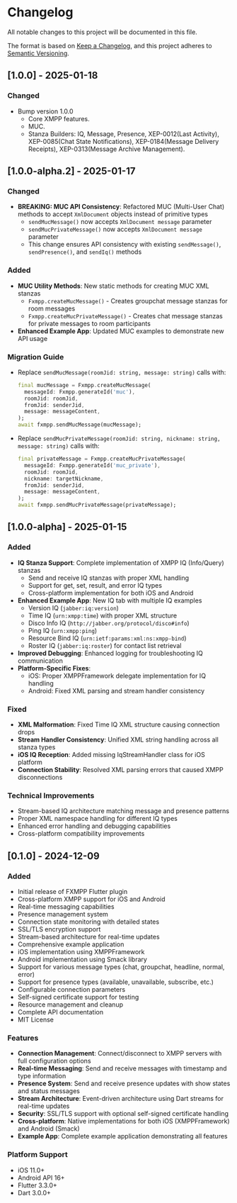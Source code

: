 # Changelog

All notable changes to this project will be documented in this file.

The format is based on [Keep a Changelog](https://keepachangelog.com/en/1.0.0/),
and this project adheres to [Semantic Versioning](https://semver.org/spec/v2.0.0.html).

## [1.0.0] - 2025-01-18

### Changed
- Bump version 1.0.0
  - Core XMPP features.
  - MUC.
  - Stanza Builders: IQ, Message, Presence, XEP-0012(Last Activity), XEP-0085(Chat State Notifications), XEP-0184(Message Delivery Receipts), XEP-0313(Message Archive Management).

## [1.0.0-alpha.2] - 2025-01-17

### Changed
- **BREAKING: MUC API Consistency**: Refactored MUC (Multi-User Chat) methods to accept `XmlDocument` objects instead of primitive types
  - `sendMucMessage()` now accepts `XmlDocument message` parameter
  - `sendMucPrivateMessage()` now accepts `XmlDocument message` parameter
  - This change ensures API consistency with existing `sendMessage()`, `sendPresence()`, and `sendIq()` methods

### Added
- **MUC Utility Methods**: New static methods for creating MUC XML stanzas
  - `Fxmpp.createMucMessage()` - Creates groupchat message stanzas for room messages
  - `Fxmpp.createMucPrivateMessage()` - Creates chat message stanzas for private messages to room participants
- **Enhanced Example App**: Updated MUC examples to demonstrate new API usage

### Migration Guide
- Replace `sendMucMessage(roomJid: string, message: string)` calls with:
  ```dart
  final mucMessage = Fxmpp.createMucMessage(
    messageId: Fxmpp.generateId('muc'),
    roomJid: roomJid,
    fromJid: senderJid,
    message: messageContent,
  );
  await fxmpp.sendMucMessage(mucMessage);
  ```
- Replace `sendMucPrivateMessage(roomJid: string, nickname: string, message: string)` calls with:
  ```dart
  final privateMessage = Fxmpp.createMucPrivateMessage(
    messageId: Fxmpp.generateId('muc_private'),
    roomJid: roomJid,
    nickname: targetNickname,
    fromJid: senderJid,
    message: messageContent,
  );
  await fxmpp.sendMucPrivateMessage(privateMessage);
  ```

## [1.0.0-alpha] - 2025-01-15

### Added
- **IQ Stanza Support**: Complete implementation of XMPP IQ (Info/Query) stanzas
  - Send and receive IQ stanzas with proper XML handling
  - Support for get, set, result, and error IQ types
  - Cross-platform implementation for both iOS and Android
- **Enhanced Example App**: New IQ tab with multiple IQ examples
  - Version IQ (`jabber:iq:version`)
  - Time IQ (`urn:xmpp:time`) with proper XML structure
  - Disco Info IQ (`http://jabber.org/protocol/disco#info`)
  - Ping IQ (`urn:xmpp:ping`)
  - Resource Bind IQ (`urn:ietf:params:xml:ns:xmpp-bind`)
  - Roster IQ (`jabber:iq:roster`) for contact list retrieval
- **Improved Debugging**: Enhanced logging for troubleshooting IQ communication
- **Platform-Specific Fixes**: 
  - iOS: Proper XMPPFramework delegate implementation for IQ handling
  - Android: Fixed XML parsing and stream handler consistency

### Fixed
- **XML Malformation**: Fixed Time IQ XML structure causing connection drops
- **Stream Handler Consistency**: Unified XML string handling across all stanza types
- **iOS IQ Reception**: Added missing IqStreamHandler class for iOS platform
- **Connection Stability**: Resolved XML parsing errors that caused XMPP disconnections

### Technical Improvements
- Stream-based IQ architecture matching message and presence patterns
- Proper XML namespace handling for different IQ types
- Enhanced error handling and debugging capabilities
- Cross-platform compatibility improvements

## [0.1.0] - 2024-12-09

### Added
- Initial release of FXMPP Flutter plugin
- Cross-platform XMPP support for iOS and Android
- Real-time messaging capabilities
- Presence management system
- Connection state monitoring with detailed states
- SSL/TLS encryption support
- Stream-based architecture for real-time updates
- Comprehensive example application
- iOS implementation using XMPPFramework
- Android implementation using Smack library
- Support for various message types (chat, groupchat, headline, normal, error)
- Support for presence types (available, unavailable, subscribe, etc.)
- Configurable connection parameters
- Self-signed certificate support for testing
- Resource management and cleanup
- Complete API documentation
- MIT License

### Features
- **Connection Management**: Connect/disconnect to XMPP servers with full configuration options
- **Real-time Messaging**: Send and receive messages with timestamp and type information
- **Presence System**: Send and receive presence updates with show states and status messages
- **Stream Architecture**: Event-driven architecture using Dart streams for real-time updates
- **Security**: SSL/TLS support with optional self-signed certificate handling
- **Cross-platform**: Native implementations for both iOS (XMPPFramework) and Android (Smack)
- **Example App**: Complete example application demonstrating all features

### Platform Support
- iOS 11.0+
- Android API 16+
- Flutter 3.3.0+
- Dart 3.0.0+

